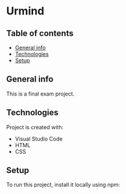 # Urmind

## Table of contents
* [General info](#general-info)
* [Technologies](#technologies)
* [Setup](#setup)

## General info
This is a final exam project.
	
## Technologies
Project is created with:
* Visual Studio Code
* HTML
* CSS

	
## Setup
To run this project, install it locally using npm: